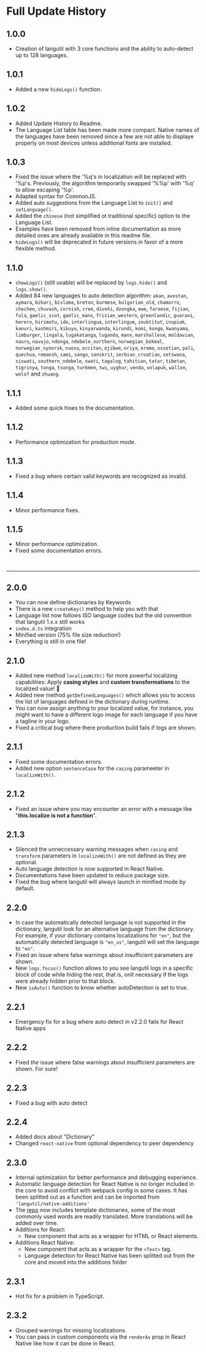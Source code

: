 # Full Update History

## 1.0.0
* Creation of langutil with 3 core functions and the ability to auto-detect up to 128 languages.

## 1.0.1
* Added a new `hideLogs()` function.

## 1.0.2
* Added Update History to Readme.
* The Language List table has been made more compact. Native names of the languages have been removed since a few are not able to displaye properly on most devices unless additional fonts are installed.

## 1.0.3
* Fixed the issue where the '%q's in localization will be replaced with '%p's. Previously, the algorithm temporarily swapped '%%p' with '%q' to allow escaping '%p'.
* Adapted syntax for CommonJS.
* Added auto suggestions from the Language List to `init()` and `setLanguage()`.
* Added the `chinese` (not simplified ot traditional specific) option to the Language List.
* Examples have been removed from inline documentation as more detailed ones are already available in this readme file.
* `hideLogs()` will be deprecated in future versions in favor of a more flexible method.

## 1.1.0
* `showLogs()` (still usable) will be replaced by `logs.hide()` and `logs.show()`.
* Added 84 new languages to auto detection algorithm: `akan`, `avestan`, `aymara`, `bihari`, `bislama`, `breton`, `burmese`, `bulgarian_old`, `chamorro`, `chechen`, `chuvash`, `cornish`, `cree`, `divehi`, `dzongka`, `ewe`, `faroese`, `fijian`, `fula`, `gaelic_scot`, `gaelic_manx`, `frisian_western`, `greenlandic`, `guarani`, `herero`, `hirimotu`, `ido`, `interlingua`, `interlingue`, `inuktitut`, `inupiak`, `kanuri`, `kashmiri`, `kikuyu`, `kinyarwanda`, `kirundi`, `komi`, `kongo`, `kwanyama`, `limburger`, `lingala`, `lugakatanga`, `luganda`, `manx`, `marshallese`, `moldavian`, `nauru`, `navajo`, `ndonga`, `ndebele_northern`, `norwegian_bokmal`, `norwegian_nynorsk`, `nuosu`, `occitan`, `ojibwe`, `oriya`, `oromo`, `ossetian`, `pali`, `quechua`, `romansh`, `sami`, `sango`, `sanskrit`, `serbian_croatian`, `setswana`, `siswati`, `southern_ndebele`, `swati`, `tagalog`, `tahitian`, `tatar`, `tibetan`, `tigrinya`, `tonga`, `tsonga`, `turkmen`, `twi`, `uyghur`, `venda`, `volapuk`, `wallon`, `wolof` and `zhuang`.

## 1.1.1
* Added some quick hixes to the documentation.

## 1.1.2
* Performance optimization for production mode.

## 1.1.3
* Fixed a bug where certain valid keywords are recognized as invalid.

## 1.1.4
* Minor performance fixes.

## 1.1.5
* Minor performance optimization.
* Fixed some documentation errors.

<br/><hr/>

## 2.0.0
* You can now define dictionaries by Keywords
* There is a new `createKey()` method to help you with that
* Language list now follows ISO language codes but the old convention that langutil 1.x.x still works
* `index.d.ts` integration
* Minified version (75% file size reduction!)
* Everything is still in one file!

## 2.1.0
* Added new method `localizeWith()` for more powerful localizing capabilities: Apply **casing styles** and **custom transformations** to the localized value! 🦄
* Added new method `getDefinedLanguages()` which allows you to access the list of languages defined in the dictionary during runtime.
* You can now assign anything to your localized value, for instance, you might want to have a different logo image for each language if you have a tagline in your logo.
* Fixed a critical bug where there production build fails if logs are shown.

## 2.1.1
* Fixed some documentation errors.
* Added new option `sentenceCase` for the `casing` parameeter in `localizeWith()`.

## 2.1.2
* Fixed an issue where you may encounter an error with a message like "**this.localize is not a function**".

## 2.1.3
* Silenced the unneccessary warning messages when `casing` and `transform` parameters in `localizeWith()` are not defined as they are optional.
* Auto language detection is now supported in React Native.
* Documentations have been updated to reduce package size.
* Fixed the bug where langutil will always launch in minified mode by default.

## 2.2.0
* In case the automatically detected language is not supported in the dictionary, langutil look for an alternative language from the dictionary. For example, if your dictionary contains localizations for `"en"`, but the automatically detected language is `"en_us"`, langutil will set the language to `"en"`.
* Fixed an issue where false warnings about insufficient parameters are shown.
* New `logs.focus()` function allows to you see langutil logs in a specific block of code while hiding the rest, that is, onlt necessary if the logs were already hidden prior to that block.
* New `isAuto()` function to know whether autoDetection is set to true.

## 2.2.1
* Emergency fix for a bug where auto detect in v2.2.0 fails for React Native apps

## 2.2.2
* Fixed _the_ issue where false warnings about insufficient parameters are shown. For sure!

## 2.2.3
* Fixed a bug with auto detect

## 2.2.4
* Added docs about "Dictionary"
* Changed `react-native` from optional dependency to peer dependency

## 2.3.0
* Internal optimization for better performance and debugging experience.
* Automatic language detection for React Native is no longer included in the core to avoid conflict with webpack config in some cases. It has been splitted out as a function and can be imported from `'langutil/native-additions'`
* The [repo](https://github.com/chin98edwin/langutil/tree/master/dictionary) now includes template dictionaries, some of the most commonly used words are readily translated. More translations will be added over time.
* Additions for React:
    * New <Localizable> component that acts as a wrapper for HTML or React elements.
* Additions React Native:
    * New <Localizable> component that acts as a wrapper for the `<Text>` tag.
    * Language detection for React Native has been splitted out from the core and moved into the additions folder

## 2.3.1
* Hot fix for a problem in TypeScript.

## 2.3.2
* Grouped warnings for missing localizations.
* You can pass in custom components via the `renderAs` prop in React Native like how it can be done in React.

<br/>